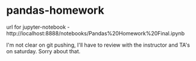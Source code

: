 # pandas-homework

url for jupyter-notebook - http://localhost:8888/notebooks/Pandas%20Homework%20Final.ipynb

I'm not clear on git pushing, I'll have to review with the instructor and TA's on saturday. Sorry about that. 
